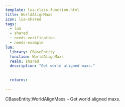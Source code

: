 ```yaml
---
template: lua-class-function.html
title: WorldAlignMaxs
icon: lua-shared
tags:
  - lua
  - shared
  - needs-verification
  - needs-example
lua:
  library: CBaseEntity
  function: WorldAlignMaxs
  realm: shared
  description: "Get world aligned maxs."
  
  
  returns:
    
---
```


<div class="lua__search__keywords">
CBaseEntity:WorldAlignMaxs &#x2013; Get world aligned maxs.
</div>
